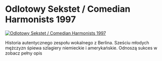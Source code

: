 Odlotowy Sekstet / Comedian Harmonists 1997 
=============
[![Odlotowy Sekstet / Comedian Harmonists 1997 ](http://vidos.pl/images/player.gif)](http://vidos.pl/odlotowy-sekstet-comedian-harmonists-1997)

 Historia autentycznego zespołu wokalnego z Berlina. Sześciu młodych mężczyzn śpiewa szlagiery niemieckie i amerykańskie. Odnoszą sukces w zobacz pełny opis
